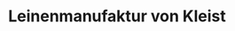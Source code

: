 ---
title: "Leinenmanufaktur von Kleist"
url: /neukirch-lausitz/leinenmanufaktur-von-kleist/
shop: Textil
---